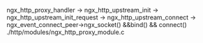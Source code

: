 

ngx_http_proxy_handler -> ngx_http_upstream_init -> ngx_http_upstream_init_request -> 
ngx_http_upstream_connect -> ngx_event_connect_peer->ngx_socket() &&bind() && connect()
./http/modules/ngx_http_proxy_module.c
